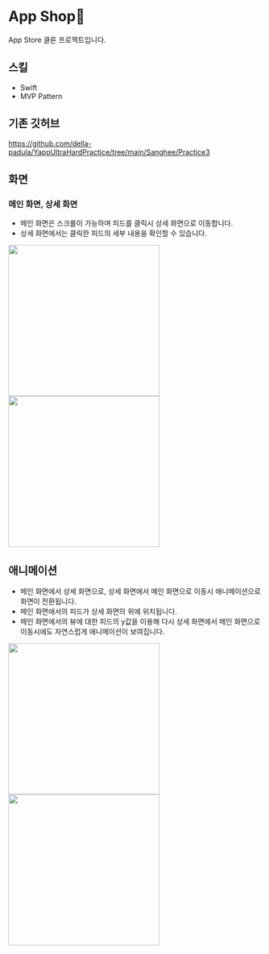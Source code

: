 # App Shop🍎
App Store 클론 프로젝트입니다.

## 스킬
- Swift
- MVP Pattern

## 기존 깃허브
https://github.com/della-padula/YappUltraHardPractice/tree/main/Sanghee/Practice3

## 화면

### 메인 화면, 상세 화면
- 메인 화면은 스크롤이 가능하며 피드를 클릭시 상세 화면으로 이동합니다.
- 상세 화면에서는 클릭한 피드의 세부 내용을 확인할 수 있습니다.

<img src="https://user-images.githubusercontent.com/61302874/136066429-28833ab1-6203-4a66-8f04-7b78c5a6f3dc.gif" width="300" align="left" >
<img src="https://user-images.githubusercontent.com/61302874/136066484-aa714ec1-e963-464d-b6c6-a90fcd255938.gif" width="300" >

## 애니메이션
- 메인 화면에서 상세 화면으로, 상세 화면에서 메인 화면으로 이동시 애니메이션으로 화면이 전환됩니다.
- 메인 화면에서의 피드가 상세 화면의 위에 위치됩니다.
- 메인 화면에서의 뷰에 대한 피드의 y값을 이용해 다시 상세 화면에서 메인 화면으로 이동시에도 자연스럽게 애니메이션이 보여집니다. 

<img src="https://user-images.githubusercontent.com/61302874/136066539-aa7b3ba4-3e94-4393-8e3d-f84b0eb68f89.gif" width="300" align="left" >
<img src="https://user-images.githubusercontent.com/61302874/136083892-35611e64-3b16-40ff-87c8-d6a6102f3aaa.gif" width="300" >
